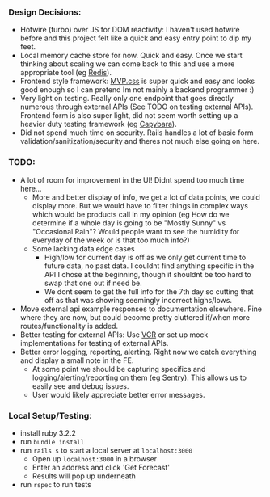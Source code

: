 ### Design Decisions:
* Hotwire (turbo) over JS for DOM reactivity: I haven't used hotwire before and this project felt like a quick and easy entry point to dip my feet.
* Local memory cache store for now.  Quick and easy.  Once we start thinking about scaling we can come back to this and use a more appropriate tool (eg [Redis](https://redis.io)).
* Frontend style framework: [MVP.css](https://github.com/andybrewer/mvp) is super quick and easy and looks good enough so I can pretend Im not mainly a backend programmer :)
* Very light on testing.  Really only one endpoint that goes directly numerous through external APIs (See TODO on testing external APIs).  Frontend form is also super light, did not seem worth setting up a heavier duty testing framework (eg [Capybara](https://github.com/teamcapybara/capybara)).
* Did not spend much time on security.  Rails handles a lot of basic form validation/sanitization/security and theres not much else going on here.

### TODO:
* A lot of room for improvement in the UI!  Didnt spend too much time here...
  * More and better display of info, we get a lot of data points, we could display more.  But we would have to filter things in complex ways which would be products call in my opinion (eg How do we determine if a whole day is going to be "Mostly Sunny" vs "Occasional Rain"?  Would people want to see the humidity for everyday of the week or is that too much info?)
  * Some lacking data edge cases
    * High/low for current day is off as we only get current time to future data, no past data.  I couldnt find anything specific in the API I chose at the beginning, though it shouldnt be too hard to swap that one out if need be.
    * We dont seem to get the full info for the 7th day so cutting that off as that was showing seemingly incorrect highs/lows.
* Move external api example responses to documentation elsewhere.  Fine where they are now, but could become pretty cluttered if/when more routes/functionality is added.
* Better testing for external APIs:  Use [VCR](https://github.com/vcr/vcr) or set up mock implementations for testing of external APIs.
* Better error logging, reporting, alerting.  Right now we catch everything and display a small note in the FE.
  * At some point we should be capturing specifics and logging/alerting/reporting on them (eg [Sentry](https://sentry.io/welcome/)).  This allows us to easily see and debug issues.
  * User would likely appreciate better error messages.

### Local Setup/Testing:
* install ruby 3.2.2
* run `bundle install`
* run `rails s` to start a local server at `localhost:3000`
  * Open up `localhost:3000` in a browser
  * Enter an address and click 'Get Forecast'
  * Results will pop up underneath
* run `rspec` to run tests
